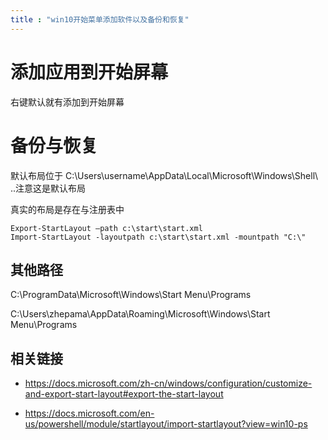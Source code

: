 ```yaml
---
title : "win10开始菜单添加软件以及备份和恢复" 
---
```


# 添加应用到开始屏幕

右键默认就有添加到开始屏幕

# 备份与恢复

默认布局位于 C:\Users\username\AppData\Local\Microsoft\Windows\Shell\ ..注意这是默认布局

真实的布局是存在与注册表中

```
Export-StartLayout –path c:\start\start.xml
Import-StartLayout -layoutpath c:\start\start.xml -mountpath "C:\"
```

## 其他路径

C:\ProgramData\Microsoft\Windows\Start Menu\Programs

C:\Users\zhepama\AppData\Roaming\Microsoft\Windows\Start Menu\Programs

## 相关链接

-   <https://docs.microsoft.com/zh-cn/windows/configuration/customize-and-export-start-layout#export-the-start-layout>

-   <https://docs.microsoft.com/en-us/powershell/module/startlayout/import-startlayout?view=win10-ps>
